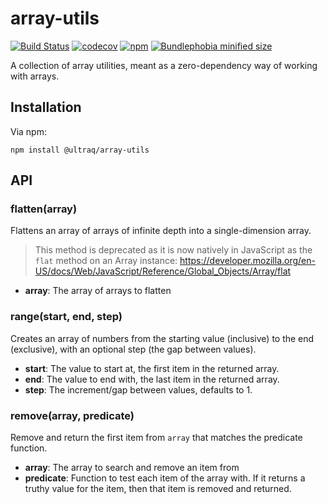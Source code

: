 
array-utils
===========

[![Build Status](https://github.com/ultraq/array-utils/actions/workflows/build.yml/badge.svg)](https://github.com/ultraq/array-utils/actions)
[![codecov](https://codecov.io/gh/ultraq/array-utils/branch/main/graph/badge.svg?token=FWOPN1XXZW)](https://codecov.io/gh/ultraq/array-utils)
[![npm](https://img.shields.io/npm/v/@ultraq/array-utils.svg?maxAge=3600)](https://www.npmjs.com/package/@ultraq/array-utils)
[![Bundlephobia minified size](https://img.shields.io/bundlephobia/min/@ultraq/array-utils)](https://bundlephobia.com/result?p=@ultraq/array-utils)

A collection of array utilities, meant as a zero-dependency way of working with
arrays.


Installation
------------

Via npm:

```
npm install @ultraq/array-utils
```


API
---

### flatten(array)

Flattens an array of arrays of infinite depth into a single-dimension array.

> This method is deprecated as it is now natively in JavaScript as the `flat`
> method on an Array instance:
> https://developer.mozilla.org/en-US/docs/Web/JavaScript/Reference/Global_Objects/Array/flat

 - **array**: The array of arrays to flatten

### range(start, end, step)

Creates an array of numbers from the starting value (inclusive) to the end
(exclusive), with an optional step (the gap between values).

 - **start**: The value to start at, the first item in the returned array.
 - **end**: The value to end with, the last item in the returned array.
 - **step**: The increment/gap between values, defaults to 1.

### remove(array, predicate)

Remove and return the first item from `array` that matches the predicate
function.

 - **array**: The array to search and remove an item from
 - **predicate**: Function to test each item of the array with.  If it returns a
   truthy value for the item, then that item is removed and returned.
